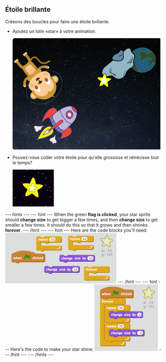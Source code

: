 ## Étoile brillante

Créeons des boucles pour faire une étoile brillante.

+ Ajoutez un lutin «star» à votre animation.
    
    ![Ajout d’un lutin étoile](images/space-star-sprite.png)

+ Pouvez-vous coder votre étoile pour qu'elle grossisse et rétrécisse tout le temps?
    
    ![Tester une étoile brillante](images/space-star-test.png)

\--- hints \--- \--- hint \--- When the green **flag is clicked**, your star sprite should **change size** to get bigger a few times, and then **change size** to get smaller a few times. It should do this so that it grows and then shrinks **forever**. \--- /hint \--- \--- hint \--- Here are the code blocks you'll need: ![Blocks for a shining star](images/space-star-blocks.png) \--- /hint \--- \--- hint \--- Here's the code to make your star shine: ![Code for a shining star](images/space-star-code.png) \--- /hint \--- \--- /hints \---